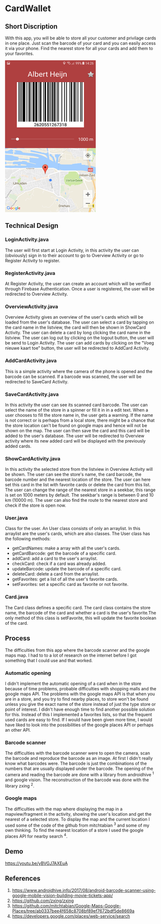 # CardWallet
## Short Discription
With this app, you will be able to store all your customer and privilage cards in one place. Just scan the barcode of your card and you
can easily access it via your phone. Find the nearest store for all your cards and add them to your favorites.

<img src="doc/Screenshot_4.png" alt="visual sketch" width="300" height="500"/>

## Technical Design
### LoginActivity.java
The user will first start at Login Activity, in this activity the user can (obviously) sign in to their account to go to Overview Activity
or go to Register Activity to register. 

### RegisterActivity.java
At Register Activity, the user can create an account which will be verified through Firebase Authentication. Once a user is registered,
the user will be redirected to Overview Activity.

### OverviewActivity.java
Overview Activity gives an overview of the user's cards which will be loaded from the user's database. The user can select a card by 
tapping on the card name in the listview, the card will then be shown in ShowCard Activity. The user can delete a card by long clicking
the card name in the listview. The user can log out by clicking on the logout button, the user will be send to Login Activity. The user 
can add cards by clicking on the "Voeg nieuwe kaart toe" button, the user will be redirected to AddCard Activity.

### AddCardActivity.java
This is a simple activity where the camera of the phone is opened and the barcode can be scanned. If a barcode was scanned, the user
will be redirected to SaveCard Activity.

### SaveCardActivity.java
In this activity the user can see its scanned card barcode. The user can select the name of the store in a spinner or fill it in in a 
edit text. When a user chooses to fill the store name in, the user gets a warning. If the name is not correct or is perhaps from a local
store, there might be a chance that the store location can't be found on google maps and hence will not be shown on the map. The user
can then save the card and this card will be added to the user's database. The user will be redirected to Overview activity where its
new added card will be displayed with the previously added cards.

### ShowCardActivity.java
In this activity the selected store from the listview in Overview Activity will be shown. The user can see the store's name, the card
barcode, the barcode number and the nearest location of the store. The user can here set this card in the list with favorite cards or
delete the card from this list. The user can change the range of the nearest store in a seekbar, this range is set on 1000 meters by
default. The seekbar's range is between 0 and 10 km (10000 m). The user can also find the route to the nearest store and check if the
store is open now.

### User.java
Class for the user. An User class consists of only an arraylist. In this arraylist are the user's cards, which are also classes. The 
User class has the following methods:
 * getCardNames: make a array with all the user's cards.
 * getCardBarcode: get the barcode of a specific card.
 * addCard: add a card to the user's arraylist.
 * checkCard: check if a card was already added.
 * updateBarcode: update the barcode of a specific card.
 * deleteCard: delete a card from the arraylist.
 * getFavorites: get a list of all the user's favorite cards.
 * setFavorites: set a specific card as favorite or not favorite.
 
### Card.java
The Card class defines a specific card. The card class contains the store name, the barcode of the card and whether a card is the user's
favorite.The only method of this class is setFavorite, this will update the favorite boolean of the card.

## Process
The difficulties from this app where the barcode scanner and the google maps map. I had to to a lot of research on the internet before
I got something that I could use and that worked. 

### Automatic opening
I didn't implement the automatic opening of a card when in the store because of time problems, probable difficulties with shopping 
malls and the google maps API. The problems with the google maps API is that when you are in a store, and you try to find nearby places,
to store won't be found unless you give the exact name of the store instead of just the type store or point of interest. I didn't have
enough time to find another possible solution for this. Instead of this I implemented a favorites lists, so that the frequent used cards
are easy to find. If I would have been given more time, I would have liked to look into the possibilities of the google places API or
perhaps an other API.

### Barcode scanner
The difficulties with the barcode scanner were to open the camera, scan the barcode and reproduce the barcode as an image. At first I
didn't really know what barcodes were. The barcode is just the combinations of the numbers that are usually displayed under the barcode.
The opening of the camera and reading the barcode are done with a library from androidhive <sup>1</sup> and google vision. The
reconstruction of the barcode was done with the library zxing <sup>2</sup>.

### Google maps
The difficulties with the map where displaying the map in a mapview/fragment in the activity, showing the user's location and get the
nearest of a selected store. To display the map and the current location I used some of the code of the github from mitchtabian <sup>3</sup> and some of my own thinking. To find the nearest location of a store I used the google places API for nearby search 
<sup>4</sup>.

## Demo
https://youtu.be/yBVGJ7AXEuA

## References
1. https://www.androidhive.info/2017/08/android-barcode-scanner-using-google-mobile-vision-building-movie-tickets-app/
2. https://github.com/zxing/zxing
3. https://github.com/mitchtabian/Google-Maps-Google-Places/tree/ab0337bee4f658c8708bf89ef7672bdf5de8669a
4. https://developers.google.com/places/web-service/search
